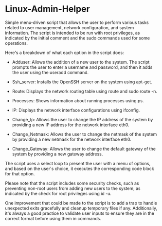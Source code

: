 # Linux-Admin-Helper
 Simple menu-driven script that allows the user to perform various tasks related to user management, network configuration, and system information. The script is intended to be run with root privileges, as indicated by the initial comment and the sudo commands used for some operations.

 Here's a breakdown of what each option in the script does:

* Adduser: Allows the addition of a new user to the system. The script prompts the user to enter a username and password, and then it adds the user using the useradd command.

* Ssh_server: Installs the OpenSSH server on the system using apt-get.

* Route: Displays the network routing table using route and sudo route -n.

* Processes: Shows information about running processes using ps.

* IP: Displays the network interface configurations using ifconfig.

* Change_Ip: Allows the user to change the IP address of the system by providing a new IP address for the network interface eth0.

* Change_Netmask: Allows the user to change the netmask of the system by providing a new netmask for the network interface eth0.

* Change_Gateway: Allows the user to change the default gateway of the system by providing a new gateway address.

The script uses a select loop to present the user with a menu of options, and based on the user's choice, it executes the corresponding code block for that option.

Please note that the script includes some security checks, such as preventing non-root users from adding new users to the system, as indicated by the check for root privileges using id -u.

One improvement that could be made to the script is to add a trap to handle unexpected exits gracefully and cleanup temporary files if any. Additionally, it's always a good practice to validate user inputs to ensure they are in the correct format before using them in commands.



